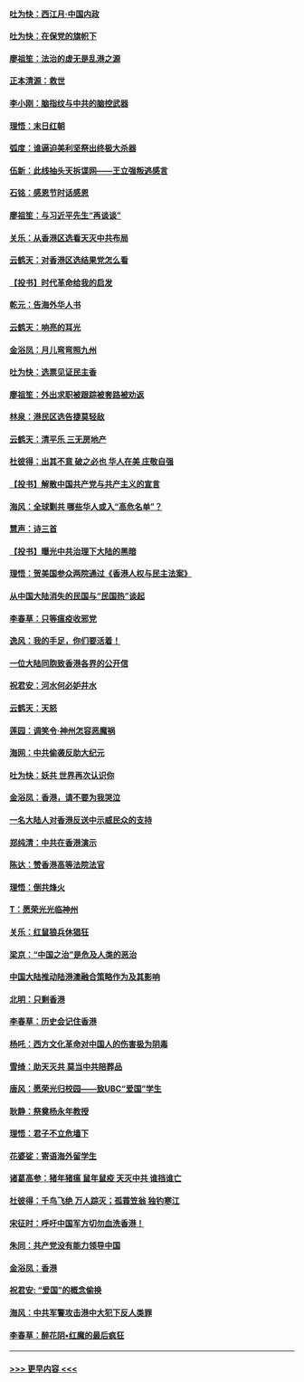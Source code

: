 #### [吐为快：西江月·中国内政](../pages/nsc993/n11692071.md?t=12010801) 
#### [吐为快：在保党的旗帜下](../pages/nsc993/n11691188.md?t=12010801) 
#### [廖祖笙：法治的虚无是乱港之源](../pages/nsc993/n11690605.md?t=12010801) 
#### [正本清源：救世](../pages/nsc993/n11689134.md?t=12010801) 
#### [李小刚：脑指纹与中共的脑控武器](../pages/nsc993/n11688900.md?t=12010801) 
#### [理悟：末日红朝](../pages/nsc993/n11688829.md?t=12010801) 
#### [弧度：谁逼迫美利坚祭出终极大杀器](../pages/nsc993/n11688735.md?t=12010801) 
#### [伍新：此线抽头天拆谍网——王立强叛逃感言](../pages/nsc993/n11687981.md?t=12010801) 
#### [石铭：感恩节时话感恩](../pages/nsc993/n11687568.md?t=12010801) 
#### [廖祖笙：与习近平先生“再谈谈”](../pages/nsc993/n11687005.md?t=12010801) 
#### [关乐：从香港区选看天灭中共布局](../pages/nsc993/n11686647.md?t=12010801) 
#### [云鹤天：对香港区选结果党怎么看](../pages/nsc993/n11686216.md?t=12010801) 
#### [【投书】时代革命给我的启发](../pages/nsc993/n11684287.md?t=12010801) 
#### [乾元：告海外华人书](../pages/nsc993/n11684044.md?t=12010801) 
#### [云鹤天：响亮的耳光](../pages/nsc993/n11684254.md?t=12010801) 
#### [金浴凤：月儿弯弯照九州](../pages/nsc993/n11684231.md?t=12010801) 
#### [吐为快：选票见证民主香](../pages/nsc993/n11684206.md?t=12010801) 
#### [廖祖笙：外出求职被跟踪被套路被劝返](../pages/nsc993/n11683874.md?t=12010801) 
#### [林泉：港民区选告捷莫轻敌](../pages/nsc993/n11683930.md?t=12010801) 
#### [云鹤天：清平乐 三无房地产](../pages/nsc993/n11681521.md?t=12010801) 
#### [杜彼得：出其不意 破之必也 华人在美 庄敬自强](../pages/nsc993/n11679554.md?t=12010801) 
#### [【投书】解散中国共产党与共产主义的宣言](../pages/nsc993/n11679177.md?t=12010801) 
#### [海风：全球剿共 哪些华人或入“高危名单”？](../pages/nsc993/n11678617.md?t=12010801) 
#### [慧声：诗三首](../pages/nsc993/n11678848.md?t=12010801) 
#### [【投书】曝光中共治理下大陆的黑暗](../pages/nsc993/n11678674.md?t=12010801) 
#### [理悟：贺美国参众两院通过《香港人权与民主法案》](../pages/nsc993/n11678104.md?t=12010801) 
#### [从中国大陆消失的民国与“民国热”谈起](../pages/nsc993/n11678075.md?t=12010801) 
#### [李春草：只等瘟疫收邪党](../pages/nsc993/n11677308.md?t=12010801) 
#### [逸风：我的手足，你们要活着！](../pages/nsc993/n11676352.md?t=12010801) 
#### [一位大陆同胞致香港各界的公开信](../pages/nsc993/n11675761.md?t=12010801) 
#### [祝君安：河水何必妒井水](../pages/nsc993/n11675746.md?t=12010801) 
#### [云鹤天：天怒](../pages/nsc993/n11675718.md?t=12010801) 
#### [莲园：调笑令‧神州怎容恶魔祸](../pages/nsc993/n11675648.md?t=12010801) 
#### [海网：中共偷袭反助大纪元](../pages/nsc993/n11673515.md?t=12010801) 
#### [吐为快：妖共 世界再次认识你](../pages/nsc993/n11673506.md?t=12010801) 
#### [金浴凤：香港，请不要为我哭泣](../pages/nsc993/n11673248.md?t=12010801) 
#### [一名大陆人对香港反送中示威民众的支持](../pages/nsc993/n11672615.md?t=12010801) 
#### [郑纯清：中共在香港演示](../pages/nsc993/n11670539.md?t=12010801) 
#### [陈达：赞香港高等法院法官](../pages/nsc993/n11669542.md?t=12010801) 
#### [理悟：倒共烽火](../pages/nsc993/n11668844.md?t=12010801) 
#### [T：愿荣光光临神州](../pages/nsc993/n11668421.md?t=12010801) 
#### [关乐：红鼠狼兵休猖狂](../pages/nsc993/n11668378.md?t=12010801) 
#### [梁京：“中国之治”是危及人类的恶治](../pages/nsc993/n11668328.md?t=12010801) 
#### [中国大陆推动陆港澳融合策略作为及其影响](../pages/nsc993/n11668157.md?t=12010801) 
#### [北明：只剩香港](../pages/nsc993/n11668002.md?t=12010801) 
#### [李春草：历史会记住香港](../pages/nsc993/n11667927.md?t=12010801) 
#### [杨吒：西方文化革命对中国人的伤害极为阴毒](../pages/nsc993/n11664521.md?t=12010801) 
#### [雪绮：助天灭共 莫当中共陪葬品](../pages/nsc993/n11662650.md?t=12010801) 
#### [唐风：愿荣光归校园——致UBC“爱国”学生](../pages/nsc993/n11662194.md?t=12010801) 
#### [耿静：祭奠杨永年教授](../pages/nsc993/n11662514.md?t=12010801) 
#### [理悟：君子不立危墙下](../pages/nsc993/n11662172.md?t=12010801) 
#### [花婆娑：寄语海外留学生](../pages/nsc993/n11662121.md?t=12010801) 
#### [诸葛高参：猪年猪瘟 鼠年鼠疫 天灭中共 谁挡谁亡](../pages/nsc993/n11661980.md?t=12010801) 
#### [杜彼得：千鸟飞绝 万人踪灭；孤蓑笠翁 独钓寒江](../pages/nsc993/n11661170.md?t=12010801) 
#### [宋征时：呼吁中国军方切勿血洗香港！](../pages/nsc993/n11415318.md?t=12010801) 
#### [朱同：共产党没有能力领导中国](../pages/nsc993/n11660421.md?t=12010801) 
#### [金浴凤：香港](../pages/nsc993/n11660419.md?t=12010801) 
#### [祝君安: “爱国”的概念偷换](../pages/nsc993/n11659706.md?t=12010801) 
#### [海风：中共军警攻击港中大犯下反人类罪](../pages/nsc993/n11659632.md?t=12010801) 
#### [李春草：醉花阴•红魔的最后疯狂](../pages/nsc993/n11659287.md?t=12010801) 

----
#### [ >>> 更早内容 <<< ](../indexes/nsc993-earlier.md)
